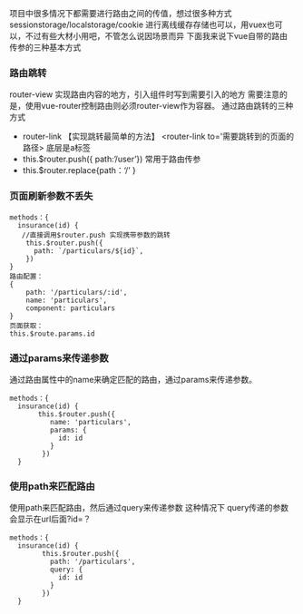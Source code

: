 项目中很多情况下都需要进行路由之间的传值，想过很多种方式
sessionstorage/localstorage/cookie 进行离线缓存存储也可以，用vuex也可以，不过有些大材小用吧，不管怎么说因场景而异
下面我来说下vue自带的路由传参的三种基本方式
### 路由跳转
router-view 实现路由内容的地方，引入组件时写到需要引入的地方
需要注意的是，使用vue-router控制路由则必须router-view作为容器。
通过路由跳转的三种方式
* router-link 【实现跳转最简单的方法】 <router-link to='需要跳转到的页面的路径> 底层是a标签
* this.$router.push({ path:’/user’}) 常用于路由传参
* this.$router.replace{path：‘/’ }
### 页面刷新参数不丢失
```vue
methods：{
  insurance(id) {
   //直接调用$router.push 实现携带参数的跳转
    this.$router.push({
      path: `/particulars/${id}`,
    })
}
路由配置：
{
    path: '/particulars/:id',
    name: 'particulars',
    component: particulars
}
页面获取：
this.$route.params.id

```
### 通过params来传递参数
通过路由属性中的name来确定匹配的路由，通过params来传递参数。
```vue
methods：{
  insurance(id) {
       this.$router.push({
          name: 'particulars',
          params: {
            id: id
          }
        })
  }
```
### 使用path来匹配路由
使用path来匹配路由，然后通过query来传递参数
这种情况下 query传递的参数会显示在url后面?id=？
```vue
methods：{
  insurance(id) {
        this.$router.push({
          path: '/particulars',
          query: {
            id: id
          }
        })
  }
```